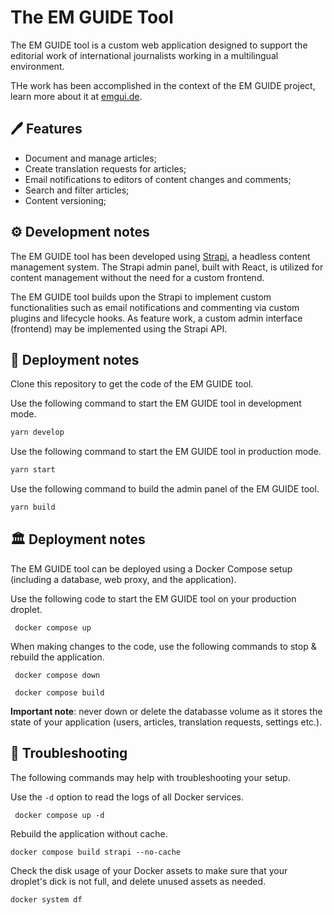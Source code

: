 # The EM GUIDE Tool

The EM GUIDE tool is a custom web application designed to support the editorial work of international journalists working in a multilingual environment.  

THe work has been accomplished in the context of the EM GUIDE project, learn more about it at [emgui.de](https://emgui.de).

## 🖊️ Features

- Document and manage articles;
- Create translation requests for articles;
- Email notifications to editors of content changes and comments;
- Search and filter articles;
- Content versioning;

## ⚙️ Development notes

The EM GUIDE tool has been developed using [Strapi](https://strapi.io/), a headless content management system. The Strapi admin panel, built with React, is utilized for content management without the need for a custom frontend. 

The EM GUIDE tool builds upon the Strapi to implement custom functionalities such as email notifications and commenting via custom plugins and lifecycle hooks. 
As feature work, a custom admin interface (frontend) may be implemented using the Strapi API.

## 🔨 Deployment notes

Clone this repository to get the code of the EM GUIDE tool. 

Use the following command to start the EM GUIDE tool in development mode. 

``` bash
yarn develop
```

Use the following command to start the EM GUIDE tool in production mode. 

``` bash
yarn start
```

Use the following command to build the admin panel of the EM GUIDE tool. 

``` bash
yarn build
```

## 🏛️ Deployment notes

The EM GUIDE tool can be deployed using a Docker Compose setup (including a database, web proxy, and the application). 

Use the following code to start the EM GUIDE tool on your production droplet.

  ` docker compose up`

When making changes to the code, use the following commands to stop & rebuild the application.

   ` docker compose down`

   ` docker compose build`

**Important note**: never down or delete the databasse volume as it stores the state of your application (users, articles, translation requests, settings etc.).  

## 🐛 Troubleshooting

The following commands may help with troubleshooting your setup. 

Use the `-d` option to read the logs of all Docker services.

   ` docker compose up -d`

Rebuild the application without cache.

   `docker compose build strapi --no-cache`

Check the disk usage of your Docker assets to make sure that your droplet's dick is not full, and delete unused assets as needed. 

   `docker system df`
